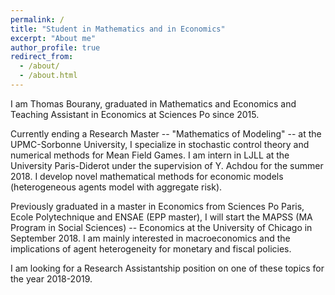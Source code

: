 ```yaml
---
permalink: /
title: "Student in Mathematics and in Economics"
excerpt: "About me"
author_profile: true
redirect_from: 
  - /about/
  - /about.html
---
```



I am Thomas Bourany, graduated in Mathematics and Economics and Teaching Assistant in Economics at Sciences Po since 2015.

Currently ending a Research Master -- "Mathematics of Modeling" -- at the UPMC-Sorbonne University, I specialize in stochastic control theory and numerical methods for Mean Field Games. I am intern in LJLL at the University Paris-Diderot under the supervision of Y. Achdou for the summer 2018. I develop novel mathematical methods for economic models (heterogeneous agents model with aggregate risk).

Previously graduated in a master in Economics from Sciences Po Paris, Ecole Polytechnique and ENSAE (EPP master), I will start the MAPSS (MA Program in Social Sciences) -- Economics at the University of Chicago in September 2018. I am mainly interested in macroeconomics and the implications of agent heterogeneity for monetary and fiscal policies.  

I am looking for a Research Assistantship position on one of these topics for the year 2018-2019. 


